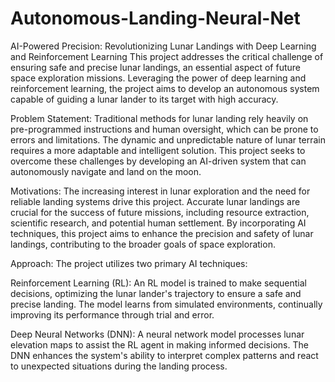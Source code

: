 # Autonomous-Landing-Neural-Net
AI-Powered Precision: Revolutionizing Lunar Landings with Deep Learning and Reinforcement Learning
This project addresses the critical challenge of ensuring safe and precise lunar landings, an essential aspect of future space exploration missions. Leveraging the power of deep learning and reinforcement learning, the project aims to develop an autonomous system capable of guiding a lunar lander to its target with high accuracy.

Problem Statement:
Traditional methods for lunar landing rely heavily on pre-programmed instructions and human oversight, which can be prone to errors and limitations. The dynamic and unpredictable nature of lunar terrain requires a more adaptable and intelligent solution. This project seeks to overcome these challenges by developing an AI-driven system that can autonomously navigate and land on the moon.

Motivations: 
The increasing interest in lunar exploration and the need for reliable landing systems drive this project. Accurate lunar landings are crucial for the success of future missions, including resource extraction, scientific research, and potential human settlement. By incorporating AI techniques, this project aims to enhance the precision and safety of lunar landings, contributing to the broader goals of space exploration.

Approach:
The project utilizes two primary AI techniques:

Reinforcement Learning (RL): An RL model is trained to make sequential decisions, optimizing the lunar lander's trajectory to ensure a safe and precise landing. The model learns from simulated environments, continually improving its performance through trial and error.

Deep Neural Networks (DNN): A neural network model processes lunar elevation maps to assist the RL agent in making informed decisions. The DNN enhances the system's ability to interpret complex patterns and react to unexpected situations during the landing process.
